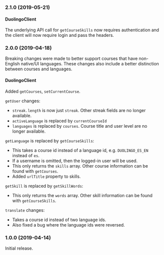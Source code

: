 ### 2.1.0 (2019-05-21)

#### DuolingoClient

The underlying API call for `getCourseSkills` now requires authentication and
the client will now require login and pass the headers.

### 2.0.0 (2019-04-18)

Breaking changes were made to better support courses that have non-English
native/UI languages. These changes also include a better distinction
between courses and languages.

#### DuolingoClient

Added `getCourses`, `setCurrentCourse`.

`getUser` changes:
* `streak.length` is now just `streak`. Other streak fields are no longer
   available.
* `activeLanguage` is replaced by `currentCourseId`
* `languages` is replaced by `courses`. Course title and user level are no
  longer available.

`getLanguage` is replaced by `getCourseSkills`:
* This takes a course id instead of a language id, e.g. `DUOLINGO_ES_EN`
  instead of `es`.
* If a username is omitted, then the logged-in user will be used.
* This only returns the `skills` array. Other course information can be found
  with `getCourses`.
* Added `urlTitle` property to skills.

`getSkill` is replaced by `getSkillWords`:
* This only returns the `words` array. Other skill information can be found
  with `getCourseSkills`.

`translate` changes:
* Takes a course id instead of two language ids.
* Also fixed a bug where the language ids were reversed.

### 1.0.0 (2019-04-14)

Initial release.
